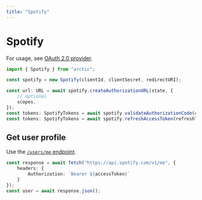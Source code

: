 ```yaml
---
title: "Spotify"
---
```


# Spotify

For usage, see [OAuth 2.0 provider](../oauth2.md).

```ts
import { Spotify } from "arctic";

const spotify = new Spotify(clientId, clientSecret, redirectURI);
```

```ts
const url: URL = await spotify.createAuthorizationURL(state, {
	// optional
	scopes,
});
const tokens: SpotifyTokens = await spotify.validateAuthorizationCode(code);
const tokens: SpotifyTokens = await spotify.refreshAccessToken(refreshToken);
```

## Get user profile

Use the [`/users/me` endpoint](https://developer.spotify.com/documentation/web-api/reference/get-current-users-profile).

```ts
const response = await fetch("https://api.spotify.com/v1/me", {
	headers: {
		Authorization: `Bearer ${accessToken}`
	}
});
const user = await response.json();
```
